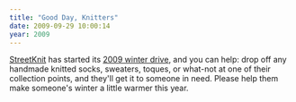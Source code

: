```yaml
---
title: "Good Day, Knitters"
date: 2009-09-29 10:00:14
year: 2009
---
```

<a href="http://streetknit.ca">StreetKnit</a> has started its <a href="http://www.streetknit.ca/?p=79">2009 winter drive</a>, and you can help: drop off any handmade knitted socks, sweaters, toques, or what-not at one of their collection points, and they'll get it to someone in need.  Please help them make someone's winter a little warmer this year.
